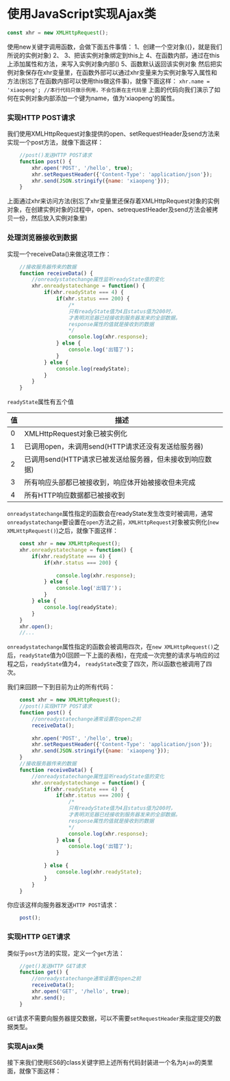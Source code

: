 # 使用JavaScript实现Ajax类

``` javascript
const xhr = new XMLHttpRequest();
```
使用new关键字调用函数，会做下面五件事情：
1、创建一个空对象({}，就是我们所说的实例对象)
2、
3、把该实例对象绑定到this上
4、在函数内部，通过在this上添加属性和方法，来写入实例对象内部()
5、函数默认返回该实例对象
然后把实例对象保存在xhr变量里，在函数外部可以通过xhr变量来为实例对象写入属性和方法(别忘了在函数内部可以使用this做这件事)，就像下面这样：
`xhr.name = 'xiaopeng'; //本行代码只做示例用，不会包裹在主代码里`
上面的代码向我们演示了如何在实例对象内部添加一个键为name，值为'xiaopeng'的属性。

###  实现HTTP POST请求
 我们使用XMLHttpRequest对象提供的open、setRequestHeader及send方法来实现一个post方法，就像下面这样：
``` javascript
	//post()发送HTTP POST请求
	function post() {
		xhr.open('POST', '/hello', true);
		xhr.setRequestHeader({'Content-Type': 'application/json'});
		xhr.send(JSON.stringify({name: 'xiaopeng'}));
	}
``` 
上面通过xhr来访问方法(别忘了xhr变量里还保存着XMLHttpRequest对象的实例对象，在创建实例对象的过程中，open、setrequestHeader及send方法会被拷贝一份，然后放入实例对象里)
### 处理浏览器接收到数据
实现一个receiveData()来做这项工作：
``` javascript
	//接收服务器传来的数据
	function receiveData() {
		//onreadystatechange属性监听readyState值的变化
		xhr.onreadystatechange = function() {
			if(xhr.readyState === 4) {
				if(xhr.status === 200) {
					/*
					只有readyState值为4且status值为200时，
					才表明浏览器已经接收到服务器发来的全部数据。
					response属性的值就是接收到的数据
					*/
					console.log(xhr.response);
				} else {
					console.log('出错了')；
				}
			} else {
				console.log(readyState);
			}
		}
	}
```

`readyState`属性有五个值

| 值 | 描述 |
| --- | ---- |
| 0 | XMLHttpRequest对象已被实例化 |
| 1 | 已调用open，未调用send(HTTP请求还没有发送给服务器) |
| 2 | 已调用send(HTTP请求已被发送给服务器，但未接收到响应数据) | 
| 3 | 所有响应头部都已被接收到，响应体开始被接收但未完成 
| 4 | 所有HTTP响应数据都已被接收到 |

`onreadystatechange`属性指定的函数会在readyState发生改变时被调用，通常`onreadystatechange`要设置在`open`方法之前，`XMLHttpRequest`对象被实例化(`new XMLHttpRequest()`)之后，就像下面这样：
``` javascript
	const xhr = new XMLHttpRequest();
	xhr.onreadystatechange = function() {
		if(xhr.readyState === 4) {
			if(xhr.status === 200) {
				
				console.log(xhr.response);
			} else {
				console.log('出错了')；
			}
		} else {
			console.log(readyState);
		}
	}
	xhr.open();
	//...
```
`onreadystatechange`属性指定的函数会被调用四次，在`new XMLHttpRequest()`之后，`readyState`值为0(回顾一下上面的表格)，在完成一次完整的请求与响应的过程之后，`readyState`值为4， `readyState`改变了四次，所以函数也被调用了四次。

我们来回顾一下到目前为止的所有代码：
``` javascript
	const xhr = new XMLHttpRequest();
	//post()实现HTTP POST请求
	function post() {
		//onreadystatechange通常设置在open之前
		receiveData();
		
		xhr.open('POST', '/hello', true);
		xhr.setRequestHeader({'Content-Type': 'application/json'});
		xhr.send(JSON.stringify({name: 'xiaopeng'}));
	}
	//接收服务器传来的数据
	function receiveData() {
		//onreadystatechange属性监听readyState值的变化
		xhr.onreadystatechange = function() {
			if(xhr.readyState === 4) {
				if(xhr.status === 200) {
					/*
					只有readyState值为4且status值为200时，
					才表明浏览器已经接收到服务器发来的全部数据。
					response属性的值就是接收到的数据
					*/
					console.log(xhr.response);
				} else {
					console.log('出错了');
				}
				
			} else {
				console.log(xhr.readyState);
			}
		}
	}
```
你应该这样向服务器发送`HTTP POST`请求：
``` javascript
	post();
```
### 实现HTTP GET请求
类似于`post`方法的实现，定义一个`get`方法：
``` javascript
	//get()发送HTTP GET请求
	function get() {
		//onreadystatechange通常设置在open之前
		receiveData();
		xhr.open('GET', '/hello', true);
		xhr.send();
	}
```
`GET`请求不需要向服务器提交数据，可以不需要`setRequestHeader`来指定提交的数据类型。
### 实现Ajax类
接下来我们使用ES6的class关键字把上述所有代码封装进一个名为`Ajax`的类里面，就像下面这样：
``` javascript
	
```



